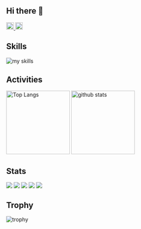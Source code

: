 ## Hi there 👋

<p align="left">
  <a href="https://github.com/ko52">
    <img height="20" src="https://komarev.com/ghpvc/?username=ko52" />
  </a>
  <a href="https://github.com/ko52">
    <img height="20" src="https://img.shields.io/github/followers/ko52?label=follow&logo=github&style=flat" />
  </a>
</p>

<!-- 3. 好きな技術スタックに変更 -->
<!-- ライトモート：theme=light, ダークモート：theme=dark -->
<!-- アイコンの選択肢一覧：https://arc.net/l/quote/zizyykfh -->
## Skills
<img alt="my skills" src="https://skillicons.dev/icons?theme=dark&perline=7&i=html,css,js,vue,react,figma,python,ruby,rails,postgres,vim,docker,aws,gcp,git,github,gitlab" />
<br>

## Activities
<div align="left"> 
  <img alt="Top Langs" height="170px" src="https://github-readme-stats.vercel.app/api?username=ko52&theme=vue-dark&layout=compact" />
  <img alt="github stats" height="170px" src="https://github-readme-stats.vercel.app/api/top-langs/?username=ko52&theme=vue-dark&layout=compact" />
</div>

## Stats
![](http://github-profile-summary-cards.vercel.app/api/cards/profile-details?username=ko52&theme=tokyonight)
![](http://github-profile-summary-cards.vercel.app/api/cards/repos-per-language?username=ko52&theme=tokyonight)
![](http://github-profile-summary-cards.vercel.app/api/cards/most-commit-language?username=ko52&theme=tokyonight)
![](http://github-profile-summary-cards.vercel.app/api/cards/stats?username=ko52&theme=tokyonight)
![](http://github-profile-summary-cards.vercel.app/api/cards/productive-time?username=ko52&theme=tokyonight&utcOffset=9)

## Trophy
![trophy](https://github-profile-trophy.vercel.app/?username=ko52&theme=tokyonight)
